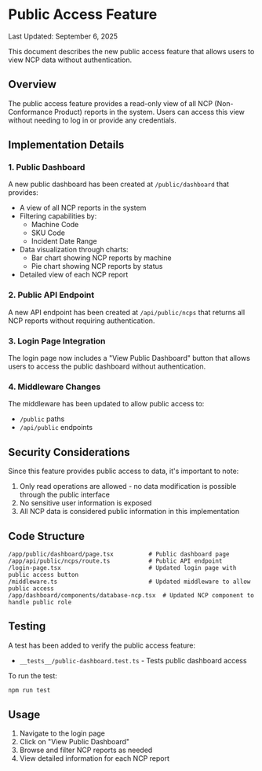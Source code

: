 # Public Access Feature

Last Updated: September 6, 2025

This document describes the new public access feature that allows users to view NCP data without authentication.

## Overview

The public access feature provides a read-only view of all NCP (Non-Conformance Product) reports in the system. Users can access this view without needing to log in or provide any credentials.

## Implementation Details

### 1. Public Dashboard

A new public dashboard has been created at `/public/dashboard` that provides:

- A view of all NCP reports in the system
- Filtering capabilities by:
  - Machine Code
  - SKU Code
  - Incident Date Range
- Data visualization through charts:
  - Bar chart showing NCP reports by machine
  - Pie chart showing NCP reports by status
- Detailed view of each NCP report

### 2. Public API Endpoint

A new API endpoint has been created at `/api/public/ncps` that returns all NCP reports without requiring authentication.

### 3. Login Page Integration

The login page now includes a "View Public Dashboard" button that allows users to access the public dashboard without authentication.

### 4. Middleware Changes

The middleware has been updated to allow public access to:
- `/public` paths
- `/api/public` endpoints

## Security Considerations

Since this feature provides public access to data, it's important to note:

1. Only read operations are allowed - no data modification is possible through the public interface
2. No sensitive user information is exposed
3. All NCP data is considered public information in this implementation

## Code Structure

```
/app/public/dashboard/page.tsx          # Public dashboard page
/app/api/public/ncps/route.ts           # Public API endpoint
/login-page.tsx                         # Updated login page with public access button
/middleware.ts                          # Updated middleware to allow public access
/app/dashboard/components/database-ncp.tsx  # Updated NCP component to handle public role
```

## Testing

A test has been added to verify the public access feature:
- `__tests__/public-dashboard.test.ts` - Tests public dashboard access

To run the test:
```bash
npm run test
```

## Usage

1. Navigate to the login page
2. Click on "View Public Dashboard"
3. Browse and filter NCP reports as needed
4. View detailed information for each NCP report